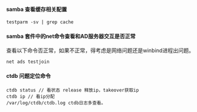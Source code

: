 #### samba 查看缓存相关配置

    testparm -sv | grep cache

#### samba 套件中的net命令查看和AD服务器交互是否正常
查看以下命令否正常，如果不正常，得考虑是网络问题还是winbind进程出问题。

    net ads testjoin


#### ctdb 问题定位命令
  
    ctdb status // 看状态 release 释放ip，takeover获取ip
    ctdb ip // 看ip分配
    /var/log/ctdb/ctdb.log ctdb日志多查看。   
